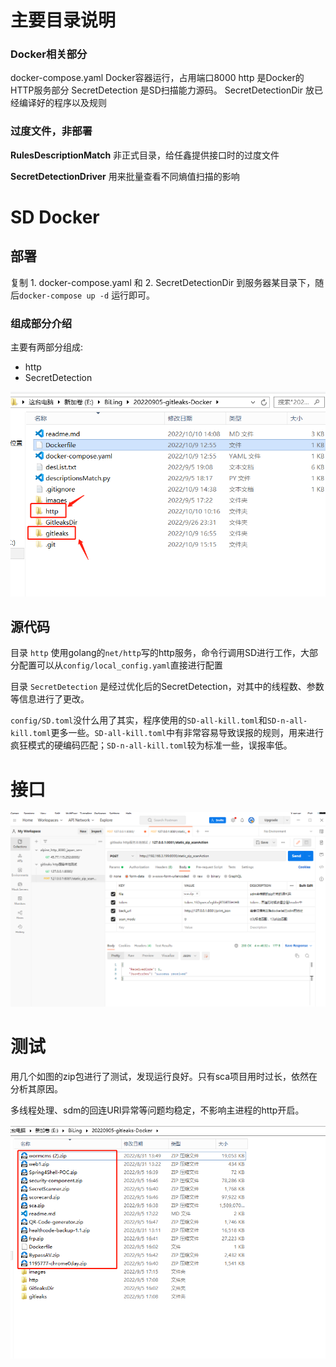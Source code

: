 

# 主要目录说明

### Docker相关部分

docker-compose.yaml Docker容器运行，占用端口8000
http 是Docker的HTTP服务部分
SecretDetection 是SD扫描能力源码。
SecretDetectionDir 放已经编译好的程序以及规则

### 过度文件，非部署

**RulesDescriptionMatch** 非正式目录，给任鑫提供接口时的过度文件

**SecretDetectionDriver** 用来批量查看不同熵值扫描的影响


# SD Docker

## 部署

复制 1. docker-compose.yaml 和 2. SecretDetectionDir 到服务器某目录下，随后`docker-compose up -d` 运行即可。

### 组成部分介绍

主要有两部分组成:

* http
* SecretDetection

![](images/mdmd2022-10-10-14-09-06.png)

## 源代码

目录 `http` 使用golang的`net/http`写的http服务，命令行调用SD进行工作，大部分配置可以从`config/local_config.yaml`直接进行配置

目录 `SecretDetection` 是经过优化后的SecretDetection，对其中的线程数、参数等信息进行了更改。

`config/SD.toml`没什么用了其实，程序使用的`SD-all-kill.toml`和`SD-n-all-kill.toml`更多一些。`SD-all-kill.toml`中有非常容易导致误报的规则，用来进行疯狂模式的硬编码匹配；`SD-n-all-kill.toml`较为标准一些，误报率低。

# 接口

![](images/mdmd2022-09-05-17-15-28.png)

# 测试

用几个如图的zip包进行了测试，发现运行良好。只有sca项目用时过长，依然在分析其原因。

多线程处理、sdm的回连URI异常等问题均稳定，不影响主进程的http开启。

![](images/mdmd2022-09-05-17-22-34.png)








